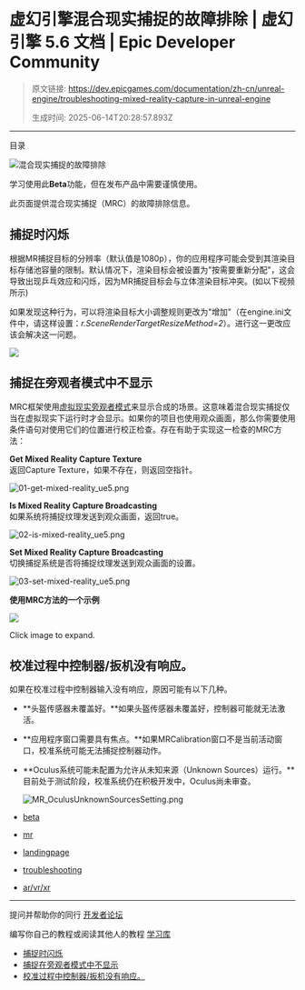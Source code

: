# 虚幻引擎混合现实捕捉的故障排除 | 虚幻引擎 5.6 文档 | Epic Developer Community

> 原文链接: https://dev.epicgames.com/documentation/zh-cn/unreal-engine/troubleshooting-mixed-reality-capture-in-unreal-engine
> 
> 生成时间: 2025-06-14T20:28:57.893Z

---

目录

![混合现实捕捉的故障排除](https://dev.epicgames.com/community/api/documentation/image/9b3966d8-981f-4639-aedd-5e2e8e9b4bfc?resizing_type=fill&width=1920&height=335)

学习使用此**Beta**功能，但在发布产品中需要谨慎使用。

此页面提供混合现实捕捉（MRC）的故障排除信息。

## 捕捉时闪烁

根据MR捕捉目标的分辨率（默认值是1080p），你的应用程序可能会受到其渲染目标存储池容量的限制。默认情况下，渲染目标会被设置为"按需要重新分配"，这会导致出现乒乓效应和闪烁，因为MR捕捉目标会与立体渲染目标冲突。(如以下视频所示)

如果发现这种行为，可以将渲染目标大小调整规则更改为"增加"（在engine.ini文件中，请这样设置：*r.SceneRenderTargetResizeMethod=2*）。进行这一更改应该会解决这一问题。

![](https://d1iv7db44yhgxn.cloudfront.net/documentation/images/36ee4622-f87b-4a14-9df8-b81579e3063b/mr_captureflicker.gif)

## 捕捉在旁观者模式中不显示

MRC框架使用[虚拟现实旁观者模式](/documentation/zh-cn/unreal-engine/virtual-reality-spectator-screen-in-unreal-engine)来显示合成的场景。这意味着混合现实捕捉仅当在虚拟现实下运行时才会显示。如果你的项目也使用观众画面，那么你需要使用条件语句对使用它们的位置进行校正检查。存在有助于实现这一检查的MRC方法：

**Get Mixed Reality Capture Texture**  
返回Capture Texture，如果不存在，则返回空指针。

![](https://d1iv7db44yhgxn.cloudfront.net/documentation/images/3eb5f184-4738-49c4-a868-f9e547ebf711/01-get-mixed-reality_ue5.png "01-get-mixed-reality_ue5.png")

**Is Mixed Reality Capture Broadcasting**  
如果系统将捕捉纹理发送到观众画面，返回true。

![](https://d1iv7db44yhgxn.cloudfront.net/documentation/images/28ef9062-9afc-4a30-90b2-ecd7e733e80a/02-is-mixed-reality_ue5.png "02-is-mixed-reality_ue5.png")

**Set Mixed Reality Capture Broadcasting**  
切换捕捉系统是否将捕捉纹理发送到观众画面的设置。

![](https://d1iv7db44yhgxn.cloudfront.net/documentation/images/47fe4ace-d80f-4071-9e2d-b546f1afbaf1/03-set-mixed-reality_ue5.png "03-set-mixed-reality_ue5.png")

**使用MRC方法的一个示例**

[![](https://d1iv7db44yhgxn.cloudfront.net/documentation/images/ab792638-78db-4a2f-bab7-ccb830f2dfe5/04-bleprint-example_ue5.png)](https://d1iv7db44yhgxn.cloudfront.net/documentation/images/ab792638-78db-4a2f-bab7-ccb830f2dfe5/04-bleprint-example_ue5.png)

Click image to expand.

## 校准过程中控制器/扳机没有响应。

如果在校准过程中控制器输入没有响应，原因可能有以下几种。

-   **头盔传感器未覆盖好。**如果头盔传感器未覆盖好，控制器可能就无法激活。
-   **应用程序窗口需要具有焦点。**如果MRCalibration窗口不是当前活动窗口，校准系统可能无法捕捉控制器动作。 
-   **Oculus系统可能未配置为允许从未知来源（Unknown Sources）运行。**目前处于测试阶段，校准系统仍在积极开发中，Oculus尚未审查。
    
    ![](https://d1iv7db44yhgxn.cloudfront.net/documentation/images/aac7affa-03ae-4d1f-b39f-67ae23d961ca/mr_oculusunknownsourcessetting.png "MR_OculusUnknownSourcesSetting.png")

-   [beta](https://dev.epicgames.com/community/search?query=beta)
-   [mr](https://dev.epicgames.com/community/search?query=mr)
-   [landingpage](https://dev.epicgames.com/community/search?query=landingpage)
-   [troubleshooting](https://dev.epicgames.com/community/search?query=troubleshooting)
-   [ar/vr/xr](https://dev.epicgames.com/community/search?query=ar%2Fvr%2Fxr)

* * *

提问并帮助你的同行 [开发者论坛](https://forums.unrealengine.com/categories?tag=unreal-engine)

编写你自己的教程或阅读其他人的教程 [学习库](https://dev.epicgames.com/community/unreal-engine/learning)

-   [捕捉时闪烁](/documentation/zh-cn/unreal-engine/troubleshooting-mixed-reality-capture-in-unreal-engine#%E6%8D%95%E6%8D%89%E6%97%B6%E9%97%AA%E7%83%81)
-   [捕捉在旁观者模式中不显示](/documentation/zh-cn/unreal-engine/troubleshooting-mixed-reality-capture-in-unreal-engine#%E6%8D%95%E6%8D%89%E5%9C%A8%E6%97%81%E8%A7%82%E8%80%85%E6%A8%A1%E5%BC%8F%E4%B8%AD%E4%B8%8D%E6%98%BE%E7%A4%BA)
-   [校准过程中控制器/扳机没有响应。](/documentation/zh-cn/unreal-engine/troubleshooting-mixed-reality-capture-in-unreal-engine#%E6%A0%A1%E5%87%86%E8%BF%87%E7%A8%8B%E4%B8%AD%E6%8E%A7%E5%88%B6%E5%99%A8/%E6%89%B3%E6%9C%BA%E6%B2%A1%E6%9C%89%E5%93%8D%E5%BA%94%E3%80%82)
